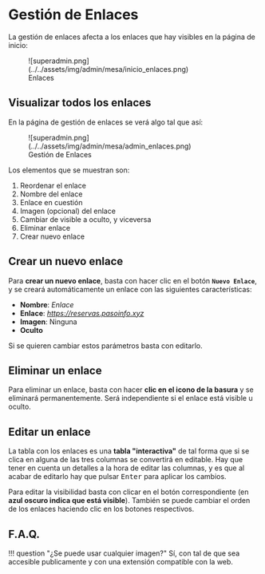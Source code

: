 # Gestión de Enlaces

La gestión de enlaces afecta a los enlaces que hay visibles en la página de inicio:

<figure markdown>
  ![superadmin.png](../../assets/img/admin/mesa/inicio_enlaces.png)
  <figcaption>Enlaces</figcaption>
</figure>

## Visualizar todos los enlaces

En la página de gestión de enlaces se verá algo tal que así:

<figure markdown>
  ![superadmin.png](../../assets/img/admin/mesa/admin_enlaces.png)
  <figcaption>Gestión de Enlaces</figcaption>
</figure>

Los elementos que se muestran son:

1. Reordenar el enlace
2. Nombre del enlace
3. Enlace en cuestión
4. Imagen (opcional) del enlace
5. Cambiar de visible a oculto, y viceversa
6. Eliminar enlace
7. Crear nuevo enlace

## Crear un nuevo enlace

Para **crear un nuevo enlace**, basta con hacer clic en el botón **`Nuevo Enlace`**, y se creará automáticamente un
enlace con las siguientes características:

- **Nombre**: _Enlace_
- **Enlace**: _https://reservas.pasoinfo.xyz_
- **Imagen**: Ninguna
- **Oculto**

Si se quieren cambiar estos parámetros basta con editarlo.

## Eliminar un enlace

Para eliminar un enlace, basta con hacer **clic en el icono de la basura** y se eliminará permanentemente. Será
independiente si el enlace está visible u oculto.

## Editar un enlace

La tabla con los enlaces es una **tabla "interactiva"** de tal forma que si se clica en alguna de las tres columnas se
convertirá en editable. Hay que tener en cuenta un detalles a la hora de editar las columnas, y es que al acabar de
editarlo hay que pulsar <kbd>Enter</kbd> para aplicar los cambios. 

Para editar la visibilidad basta con clicar en el botón correspondiente (en **azul oscuro indica que está visible**).
También se puede cambiar el orden de los enlaces haciendo clic en los botones respectivos.

## F.A.Q.

!!! question "¿Se puede usar cualquier imagen?"
    Sí, con tal de que sea accesible publicamente y con una extensión compatible con la web.
